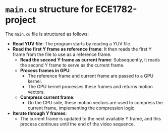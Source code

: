 # `main.cu` structure for ECE1782-project

The `main.cu` file is structured as follows:

- **Read YUV file**: The program starts by reading a YUV file.
- **Read the first Y frame as reference frame**: It then reads the first Y frame from the file to use as a reference frame.
  - **Read the second Y frame as current frame**: Subsequently, it reads the second Y frame to serve as the current frame.
  - **Process frames in GPU**:
    - The reference frame and current frame are passed to a GPU kernel.
    - The GPU kernel processes these frames and returns motion vectors.
  - **Compress current frame**:
    - On the CPU side, these motion vectors are used to compress the current frame, implementing the compression logic.
- **Iterate through Y frames**:
  - The current frame is updated to the next available Y frame, and this process continues until the end of the video sequence.
